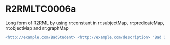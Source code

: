 
# R2RMLTC0006a
Long form of R2RML by using rr:constant in rr:subjectMap, rr:predicateMap, rr:objectMap and rr:graphMap

```diff
<http://example.com/BadStudent> <http://example.com/description> "Bad Student" .
```
